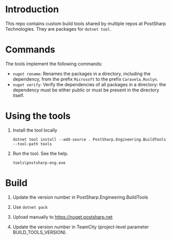 # Introduction 

This repo contains custom build tools shared by multiple repos at PostSharp Technologies. They are packages for `dotnet tool`.

# Commands

The tools implement the following commands:

* `nuget rename`: Renames the packages in a directory, including the dependency, from the prefix `Microsoft` to the prefix `Caravela.Roslyn`.
* `nuget verify`: Verify the dependencies of all packages in a directory: the dependency must be either public or must be present in the directory itself.

# Using the tools

1. Install the tool locally

	```dotnet tool install --add-source . PostSharp.Engineering.BuildTools  --tool-path tools```

2. Run the tool. See the help.

	```tools\postsharp-eng.exe```

# Build

1. Update the version number in PostSharp.Engineering.BuildTools

2. Use `dotnet pack` 

3. Upload manually to https://nuget.postsharp.net

4. Update the version number in TeamCity (project-level parameter BUILD_TOOLS_VERSION).
